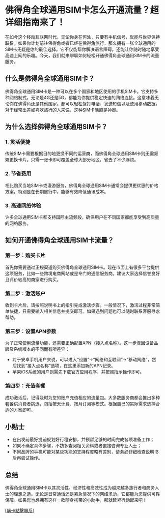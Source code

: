 # 佛得角全球通用SIM卡怎么开通流量？超详细指南来了！

在如今这个移动互联网时代，无论你身在何处，只要有手机信号，就能与世界保持联系。如果你计划前往佛得角或者已经在佛得角旅行，那么拥有一张全球通用的SIM卡无疑是你的最佳选择。它不仅能帮你解决语言障碍，还能让你随时随地享受高速上网的乐趣。今天，我们就来聊聊如何轻松开通佛得角全球通用SIM卡的流量服务。

## 什么是佛得角全球通用SIM卡？

佛得角全球通用SIM卡是一种可以在多个国家和地区使用的手机SIM卡。它支持多种网络制式，无论是4G还是5G，都能为你提供稳定快速的网络连接。这意味着无论你在佛得角还是其他国家，都可以轻松拨打电话、发送短信以及使用移动数据。对于经常出差或喜欢旅行的人来说，这种SIM卡简直是神器。

## 为什么选择佛得角全球通用SIM卡？

### 1. 灵活便捷
传统SIM卡需要根据目的地更换不同的运营商，而佛得角全球通用SIM卡则无需频繁更换卡片。只需一张卡即可覆盖全球大部分地区，省去了不少麻烦。

### 2. 节省费用
相比购买当地SIM卡或漫游服务，佛得角全球通用SIM卡通常会提供更优惠的价格方案。特别是在长期旅行中，能够有效降低通讯成本。

### 3. 高速网络体验
许多全球通用SIM卡都支持国际主流频段，确保用户在不同国家都能享受到高质量的网络服务。

## 如何开通佛得角全球通用SIM卡流量？

### 第一步：购买卡片
首先你需要通过正规渠道购买佛得角全球通用SIM卡。现在市面上有很多平台提供这项服务，比如一些跨境电商网站或是专门的通信服务商。建议大家选择信誉良好且评价较高的商家进行购买。

### 第二步：激活账户
收到卡片后，请按照说明书上的指引完成激活步骤。一般情况下，激活过程非常简单快捷，只需要输入相关信息并提交即可。如果遇到问题也可以随时联系客服寻求帮助。

### 第三步：设置APN参数
为了正常使用流量功能，还需要正确配置APN（接入点名称）。这一步骤因设备品牌及系统版本的不同而有所差异：
- 对于安卓手机用户来说，可以进入“设置”->“网络和互联网”->“移动网络”，然后找到“接入点名称”选项，在这里添加新的APN记录。
- 苹果iOS系统的用户则需先下载官方应用程序，并按照指示操作即可。

### 第四步：充值套餐
成功激活后，记得及时为您的账户充值相应的流量包。大多数服务商都会推出多种套餐供消费者挑选，包括按天计费、按月订阅等模式。根据自己的实际需求选择合适的方案即可。

## 小贴士

- 在出发前最好提前规划好行程安排，并预留足够的时间完成各项准备工作；
- 如果不确定具体步骤，不妨多查阅相关资料或者直接咨询专业人士；
- 不同品牌的手机可能对某些功能的支持程度略有差别，请务必仔细检查说明书后再尝试操作。

## 总结

佛得角全球通用SIM卡以其灵活性、经济性和高效性成为越来越多旅行者和商务人士的理想之选。无论是日常通话还是紧急情况下的网络求助，它都能为您提供可靠保障。如果您也想拥有这样一款随身携带的小助手，那就赶紧行动起来吧！

[[購卡點擊聯系](https://t.me/s/esim1088)]